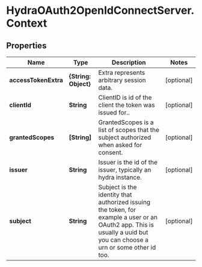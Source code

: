 # HydraOAuth2OpenIdConnectServer.Context

## Properties
Name | Type | Description | Notes
------------ | ------------- | ------------- | -------------
**accessTokenExtra** | **{String: Object}** | Extra represents arbitrary session data. | [optional] 
**clientId** | **String** | ClientID is id of the client the token was issued for.. | [optional] 
**grantedScopes** | **[String]** | GrantedScopes is a list of scopes that the subject authorized when asked for consent. | [optional] 
**issuer** | **String** | Issuer is the id of the issuer, typically an hydra instance. | [optional] 
**subject** | **String** | Subject is the identity that authorized issuing the token, for example a user or an OAuth2 app. This is usually a uuid but you can choose a urn or some other id too. | [optional] 



